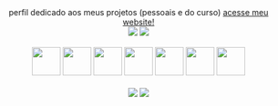 <div align="center">
  perfil dedicado aos meus projetos (pessoais e do curso) <a href="https://kakleinm.github.io/">acesse meu website!</a>
<br>
  <img src="https://github-readme-stats.vercel.app/api?username=kakleinm&theme=transparent&count_private=true&hide_border=true&title_color=BDB5D5&icon_color=BDB5D5&text_color=c9d1d9">
  <img src="https://github-readme-stats.vercel.app/api/top-langs/?username=kakleinm&theme=transparent&layout=compact&hide_border=true&title_color=BDB5D5&icon_color=BDB5D5&text_color=c9d1d9">
<div style="display: inline_block"><br>
  <img src="https://cdn.jsdelivr.net/gh/devicons/devicon@latest/icons/cplusplus/cplusplus-original.svg" / width="50">
  <img src="https://cdn.jsdelivr.net/gh/devicons/devicon@latest/icons/html5/html5-original.svg" / width="50">
  <img src="https://cdn.jsdelivr.net/gh/devicons/devicon@latest/icons/css3/css3-original.svg" / width="50">
  <img src="https://cdn.jsdelivr.net/gh/devicons/devicon@latest/icons/java/java-original.svg" / width="50">
  <img src="https://cdn.jsdelivr.net/gh/devicons/devicon@latest/icons/javascript/javascript-original.svg" / width="50">
  <img src="https://cdn.jsdelivr.net/gh/devicons/devicon@latest/icons/php/php-original.svg" / width="50">
  <img src="https://cdn.jsdelivr.net/gh/devicons/devicon@latest/icons/git/git-original.svg" / width="50"> <br><br>
  <a href="https://www.instagram.com/kakleinm/"><img align="center" src="https://img.shields.io/badge/Instagram-E4405F?style=for-the-badge&logo=instagram&logoColor=white"></a>
  <a href="mailto:karenkmaia09@gmail.com"><img align="center" src="https://img.shields.io/badge/Gmail-D14836?style=for-the-badge&logo=gmail&logoColor=white"></a>
</div>
</div>
